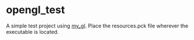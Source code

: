 # opengl_test
A simple test project using [my_gl](https://github.com/DiSaber/my_gl). Place the resources.pck file wherever the executable is located.
